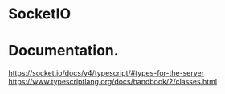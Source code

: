 # SocketIO




# Documentation. 
https://socket.io/docs/v4/typescript/#types-for-the-server
https://www.typescriptlang.org/docs/handbook/2/classes.html
